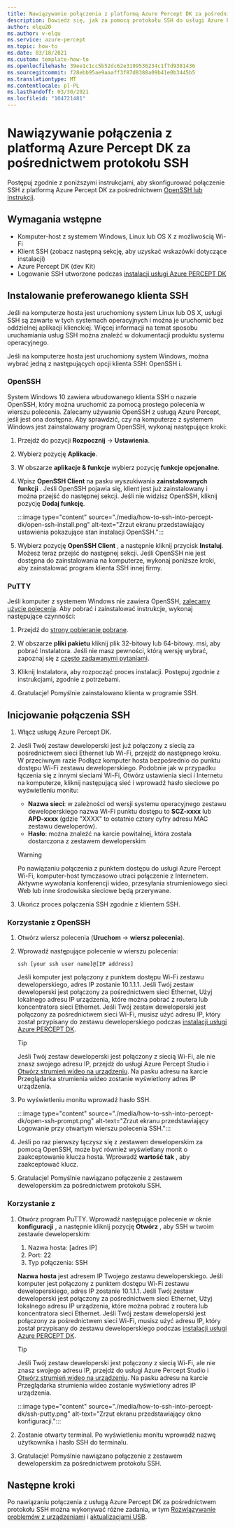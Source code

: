 ```yaml
---
title: Nawiązywanie połączenia z platformą Azure Percept DK za pośrednictwem protokołu SSH
description: Dowiedz się, jak za pomocą protokołu SSH do usługi Azure Percept DK
author: elqu20
ms.author: v-elqu
ms.service: azure-percept
ms.topic: how-to
ms.date: 03/18/2021
ms.custom: template-how-to
ms.openlocfilehash: 39ee1c1cc5b52dc62e3199536234c1f7d9381436
ms.sourcegitcommit: f28ebb95ae9aaaff3f87d8388a09b41e0b3445b5
ms.translationtype: MT
ms.contentlocale: pl-PL
ms.lasthandoff: 03/30/2021
ms.locfileid: "104721481"
---
```

# <a name="connect-to-your-azure-percept-dk-over-ssh"></a>Nawiązywanie połączenia z platformą Azure Percept DK za pośrednictwem protokołu SSH

Postępuj zgodnie z poniższymi instrukcjami, aby skonfigurować połączenie SSH z platformą Azure Percept DK za pośrednictwem [OpenSSH lub instrukcji](https://www.chiark.greenend.org.uk/~sgtatham/putty/latest.html).

## <a name="prerequisites"></a>Wymagania wstępne

- Komputer-host z systemem Windows, Linux lub OS X z możliwością Wi-Fi
- Klient SSH (zobacz następną sekcję, aby uzyskać wskazówki dotyczące instalacji)
- Azure Percept DK (dev Kit)
- Logowanie SSH utworzone podczas [instalacji usługi Azure PERCEPT DK](./quickstart-percept-dk-set-up.md)

## <a name="install-your-preferred-ssh-client"></a>Instalowanie preferowanego klienta SSH

Jeśli na komputerze hosta jest uruchomiony system Linux lub OS X, usługi SSH są zawarte w tych systemach operacyjnych i można je uruchomić bez oddzielnej aplikacji klienckiej. Więcej informacji na temat sposobu uruchamiania usług SSH można znaleźć w dokumentacji produktu systemu operacyjnego.

Jeśli na komputerze hosta jest uruchomiony system Windows, można wybrać jedną z następujących opcji klienta SSH: OpenSSH i.

### <a name="openssh"></a>OpenSSH

System Windows 10 zawiera wbudowanego klienta SSH o nazwie OpenSSH, który można uruchomić za pomocą prostego polecenia w wierszu polecenia. Zalecamy używanie OpenSSH z usługą Azure Percept, jeśli jest ona dostępna. Aby sprawdzić, czy na komputerze z systemem Windows jest zainstalowany program OpenSSH, wykonaj następujące kroki:

1. Przejdź do pozycji **Rozpocznij**  ->  **Ustawienia**.

1. Wybierz pozycję **Aplikacje**.

1. W obszarze **aplikacje & funkcje** wybierz pozycję **funkcje opcjonalne**.

1. Wpisz **OpenSSH Client** na pasku wyszukiwania **zainstalowanych funkcji** . Jeśli OpenSSH pojawia się, klient jest już zainstalowany i można przejść do następnej sekcji. Jeśli nie widzisz OpenSSH, kliknij pozycję **Dodaj funkcję**.

    :::image type="content" source="./media/how-to-ssh-into-percept-dk/open-ssh-install.png" alt-text="Zrzut ekranu przedstawiający ustawienia pokazujące stan instalacji OpenSSH.":::

1. Wybierz pozycję **OpenSSH Client** , a następnie kliknij przycisk **Instaluj**. Możesz teraz przejść do następnej sekcji. Jeśli OpenSSH nie jest dostępna do zainstalowania na komputerze, wykonaj poniższe kroki, aby zainstalować program klienta SSH innej firmy.

### <a name="putty"></a>PuTTY

Jeśli komputer z systemem Windows nie zawiera OpenSSH, [zalecamy użycie polecenia](https://www.chiark.greenend.org.uk/~sgtatham/putty/latest.html). Aby pobrać i zainstalować instrukcje, wykonaj następujące czynności:

1. Przejdź do [strony pobieranie pobrane](https://www.chiark.greenend.org.uk/~sgtatham/putty/latest.html).

1. W obszarze **pliki pakietu** kliknij plik 32-bitowy lub 64-bitowy. msi, aby pobrać Instalatora. Jeśli nie masz pewności, którą wersję wybrać, zapoznaj się z [często zadawanymi pytaniami](https://www.chiark.greenend.org.uk/~sgtatham/putty/faq.html#faq-32bit-64bit).

1. Kliknij Instalatora, aby rozpocząć proces instalacji. Postępuj zgodnie z instrukcjami, zgodnie z potrzebami.

1. Gratulacje! Pomyślnie zainstalowano klienta w programie SSH.

## <a name="initiate-the-ssh-connection"></a>Inicjowanie połączenia SSH

1. Włącz usługę Azure Percept DK.

1. Jeśli Twój zestaw deweloperski jest już połączony z siecią za pośrednictwem sieci Ethernet lub Wi-Fi, przejdź do następnego kroku. W przeciwnym razie Podłącz komputer hosta bezpośrednio do punktu dostępu Wi-Fi zestawu deweloperskiego. Podobnie jak w przypadku łączenia się z innymi sieciami Wi-Fi, Otwórz ustawienia sieci i Internetu na komputerze, kliknij następującą sieć i wprowadź hasło sieciowe po wyświetleniu monitu:

    - **Nazwa sieci**: w zależności od wersji systemu operacyjnego zestawu deweloperskiego nazwa Wi-Fi punktu dostępu to **SCZ-xxxx** lub **APD-xxxx** (gdzie "XXXX" to ostatnie cztery cyfry adresu MAC zestawu deweloperów).
    - **Hasło**: można znaleźć na karcie powitalnej, która została dostarczona z zestawem deweloperskim

    > [!WARNING]
    > Po nawiązaniu połączenia z punktem dostępu do usługi Azure Percept Wi-Fi, komputer-host tymczasowo utraci połączenie z Internetem. Aktywne wywołania konferencji wideo, przesyłania strumieniowego sieci Web lub inne środowiska sieciowe będą przerywane.

1. Ukończ proces połączenia SSH zgodnie z klientem SSH.

### <a name="using-openssh"></a>Korzystanie z OpenSSH

1. Otwórz wiersz polecenia (**Uruchom**  ->  **wiersz polecenia**).

1. Wprowadź następujące polecenie w wierszu polecenia:

    ```console
    ssh [your ssh user name]@[IP address]
    ```

    Jeśli komputer jest połączony z punktem dostępu Wi-Fi zestawu deweloperskiego, adres IP zostanie 10.1.1.1. Jeśli Twój zestaw deweloperski jest połączony za pośrednictwem sieci Ethernet, Użyj lokalnego adresu IP urządzenia, które można pobrać z routera lub koncentratora sieci Ethernet. Jeśli Twój zestaw deweloperski jest połączony za pośrednictwem sieci Wi-Fi, musisz użyć adresu IP, który został przypisany do zestawu deweloperskiego podczas [instalacji usługi Azure PERCEPT DK](./quickstart-percept-dk-set-up.md).

    > [!TIP]
    > Jeśli Twój zestaw deweloperski jest połączony z siecią Wi-Fi, ale nie znasz swojego adresu IP, przejdź do usługi Azure Percept Studio i [Otwórz strumień wideo na urządzeniu](./how-to-view-video-stream.md). Na pasku adresu na karcie Przeglądarka strumienia wideo zostanie wyświetlony adres IP urządzenia.

1. Po wyświetleniu monitu wprowadź hasło SSH.

    :::image type="content" source="./media/how-to-ssh-into-percept-dk/open-ssh-prompt.png" alt-text="Zrzut ekranu przedstawiający Logowanie przy otwartym wierszu polecenia SSH.":::

1. Jeśli po raz pierwszy łączysz się z zestawem deweloperskim za pomocą OpenSSH, może być również wyświetlany monit o zaakceptowanie klucza hosta. Wprowadź **wartość tak** , aby zaakceptować klucz.

1. Gratulacje! Pomyślnie nawiązano połączenie z zestawem deweloperskim za pośrednictwem protokołu SSH.

### <a name="using-putty"></a>Korzystanie z

1. Otwórz program PuTTY. Wprowadź następujące polecenie w oknie **konfiguracji** , a następnie kliknij pozycję **Otwórz** , aby SSH w twoim zestawie deweloperskim:

    1. Nazwa hosta: [adres IP]
    1. Port: 22
    1. Typ połączenia: SSH

    **Nazwa hosta** jest adresem IP Twojego zestawu deweloperskiego. Jeśli komputer jest połączony z punktem dostępu Wi-Fi zestawu deweloperskiego, adres IP zostanie 10.1.1.1. Jeśli Twój zestaw deweloperski jest połączony za pośrednictwem sieci Ethernet, Użyj lokalnego adresu IP urządzenia, które można pobrać z routera lub koncentratora sieci Ethernet. Jeśli Twój zestaw deweloperski jest połączony za pośrednictwem sieci Wi-Fi, musisz użyć adresu IP, który został przypisany do zestawu deweloperskiego podczas [instalacji usługi Azure PERCEPT DK](./quickstart-percept-dk-set-up.md).

    > [!TIP]
    > Jeśli Twój zestaw deweloperski jest połączony z siecią Wi-Fi, ale nie znasz swojego adresu IP, przejdź do usługi Azure Percept Studio i [Otwórz strumień wideo na urządzeniu](./how-to-view-video-stream.md). Na pasku adresu na karcie Przeglądarka strumienia wideo zostanie wyświetlony adres IP urządzenia.

    :::image type="content" source="./media/how-to-ssh-into-percept-dk/ssh-putty.png" alt-text="Zrzut ekranu przedstawiający okno konfiguracji.":::

1. Zostanie otwarty terminal. Po wyświetleniu monitu wprowadź nazwę użytkownika i hasło SSH do terminalu.

1. Gratulacje! Pomyślnie nawiązano połączenie z zestawem deweloperskim za pośrednictwem protokołu SSH.

## <a name="next-steps"></a>Następne kroki

Po nawiązaniu połączenia z usługą Azure Percept DK za pośrednictwem protokołu SSH można wykonywać różne zadania, w tym [Rozwiązywanie problemów z urządzeniami](./troubleshoot-dev-kit.md) i [aktualizacjami USB](./how-to-update-via-usb.md).